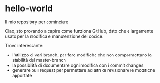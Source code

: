 # hello-world

Il mio repository per cominciare

Ciao, 
sto provando a capire come funziona GitHub, 
dato che è largamente usato per la modifica e manutenzione del codice.

Trovo interessante:
- l'utilizzo di vari branch, per fare modifiche che non compormettano la stabilità del master-branch
- la possibilità di documentare ogni modifica con i commit changes
- generare pull request per permettere ad altri di revisionare le modifiche apportate
